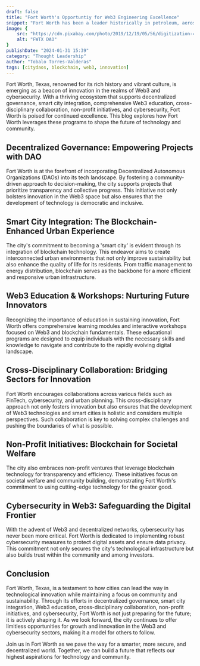 ```yaml
---
draft: false
title: "Fort Worth's Opportuntiy for Web3 Engineering Excellence"
snippet: "Fort Worth has been a leader historically in petroleum, aerospace, and additional STEM disciplines. It's time we lead Texas into the disciplines that will define the information age and next generation of wealth creation."
image: {
    src: "https://cdn.pixabay.com/photo/2019/12/19/05/56/digitization-4705450_960_720.jpg",
    alt: "FWTX DAO"
}
publishDate: "2024-01-31 15:39"
category: "Thought Leadership"
author: "Tobalo Torres-Valderas"
tags: [citydaos, blockchain, web3, innovation]
---
```

Fort Worth, Texas, renowned for its rich history and vibrant culture, is emerging as a beacon of innovation in the realms of Web3 and cybersecurity. With a thriving ecosystem that supports decentralized governance, smart city integration, comprehensive Web3 education, cross-disciplinary collaboration, non-profit initiatives, and cybersecurity, Fort Worth is poised for continued excellence. This blog explores how Fort Worth leverages these programs to shape the future of technology and community.

## Decentralized Governance: Empowering Projects with DAO

Fort Worth is at the forefront of incorporating Decentralized Autonomous Organizations (DAOs) into its tech landscape. By fostering a community-driven approach to decision-making, the city supports projects that prioritize transparency and collective progress. This initiative not only bolsters innovation in the Web3 space but also ensures that the development of technology is democratic and inclusive.

## Smart City Integration: The Blockchain-Enhanced Urban Experience

The city's commitment to becoming a 'smart city' is evident through its integration of blockchain technology. This endeavor aims to create interconnected urban environments that not only improve sustainability but also enhance the quality of life for its residents. From traffic management to energy distribution, blockchain serves as the backbone for a more efficient and responsive urban infrastructure.

## Web3 Education & Workshops: Nurturing Future Innovators

Recognizing the importance of education in sustaining innovation, Fort Worth offers comprehensive learning modules and interactive workshops focused on Web3 and blockchain fundamentals. These educational programs are designed to equip individuals with the necessary skills and knowledge to navigate and contribute to the rapidly evolving digital landscape.

## Cross-Disciplinary Collaboration: Bridging Sectors for Innovation

Fort Worth encourages collaborations across various fields such as FinTech, cybersecurity, and urban planning. This cross-disciplinary approach not only fosters innovation but also ensures that the development of Web3 technologies and smart cities is holistic and considers multiple perspectives. Such collaboration is key to solving complex challenges and pushing the boundaries of what is possible.

## Non-Profit Initiatives: Blockchain for Societal Welfare

The city also embraces non-profit ventures that leverage blockchain technology for transparency and efficiency. These initiatives focus on societal welfare and community building, demonstrating Fort Worth's commitment to using cutting-edge technology for the greater good.

## Cybersecurity in Web3: Safeguarding the Digital Frontier

With the advent of Web3 and decentralized networks, cybersecurity has never been more critical. Fort Worth is dedicated to implementing robust cybersecurity measures to protect digital assets and ensure data privacy. This commitment not only secures the city's technological infrastructure but also builds trust within the community and among investors.

## Conclusion

Fort Worth, Texas, is a testament to how cities can lead the way in technological innovation while maintaining a focus on community and sustainability. Through its efforts in decentralized governance, smart city integration, Web3 education, cross-disciplinary collaboration, non-profit initiatives, and cybersecurity, Fort Worth is not just preparing for the future; it is actively shaping it. As we look forward, the city continues to offer limitless opportunities for growth and innovation in the Web3 and cybersecurity sectors, making it a model for others to follow.

Join us in Fort Worth as we pave the way for a smarter, more secure, and decentralized world. Together, we can build a future that reflects our highest aspirations for technology and community.
